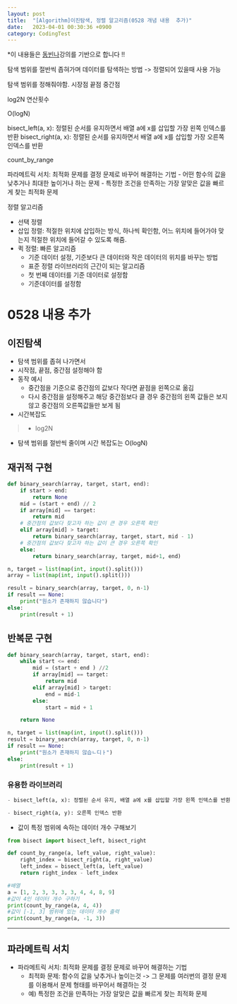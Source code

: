 ```yaml
---
layout: post
title:  "[Algorithm]이진탐색, 정렬 알고리즘(0528 개념 내용  추가)" 
date:   2023-04-01 00:30:36 +0900
category: CodingTest
---
```


*이 내용들은 [동빈나](https://www.youtube.com/watch?v=94RC-DsGMLo&t=1259s)강의를 기반으로 합니다 !! 


탐색 범위를 절반씩 좁혀가며 데이터를 탐색하는 방법 -> 정렬되어 있을때 사용 가능 

탐색 범위를 정해줘야함. 시장점 끝점 중간점 

log2N 연산횟수 

O(logN)

bisect_left(a, x): 정렬된 순서를 유지하면서 배열 a에 x를 삽입할 가장 왼쪽 인덱스를 반환
bisect_right(a, x): 정렬된 순서를 유지하면서 배열 a에 x를 삽입할 가장 오른쪽 인덱스를 반환 

count_by_range

파라메트릭 서치: 최적화 문제를 결정 문제로 바꾸어 해결하는 기법 
    - 어떤 함수의 값을 낮추거나 최대한 높이거나 하는 문제
    - 특정한 조건을 만족하는 가장 알맞은 값을 빠르게 찾는 최적화 문제 



정렬 알고리즘 

- 선택 정렬 
- 삽입 정렬: 적절한 위치에 삽입하는 방식, 하나씩 확인함, 어느 위치에 들어가야 맞는지 적절한 위치에 들어갈 수 있도록 해줌. 
- 퀵 정렬: 빠른 알고리즘 
    - 기준 데이터 설정, 기준보다 큰 데이터와 작은 데이터의 위치를 바꾸는 방법 
    - 표준 정렬 라이브러리의 근간이 되는 알고리즘 
    - 첫 번째 데이터를 기준 데이터로 설정함 
    - 기준데이터를 설정함 
    
# 0528 내용 추가 
## 이진탐색 
- 탐색 범위를 좁혀 나가면서 
- 시작점, 끝점, 중간점 설정해야 함 
- 동작 예시 
    - 중간점을 기준으로 중간점의 값보다 작다면 끝점을 왼쪽으로 옮김 
    - 다시 중간점을 설정해주고 해당 중간점보다 클 경우 중간점의 왼쪽 값들은 보지 않고 중간점의 오른쪽값들만 보게 됨 
- 시간복잡도 
> - log2N 
- 탐색 범위를 절반씩 줄이며 시간 복잡도는 O(logN)

## 재귀적 구현 
```py
def binary_search(array, target, start, end):
    if start > end:
        return None
    mid = (start + end) // 2
    if array[mid] == target:
        return mid
    # 중간점의 값보다 찾고자 하는 값이 큰 경우 오른쪽 확인 
    elif array[mid] > target:
        return binary_search(array, target, start, mid - 1)
    # 중간점의 값보다 찾고자 하는 값이 큰 경우 오른쪽 확인 
    else:
        return binary_search(array, target, mid+1, end)

n, target = list(map(int, input().split()))
array = list(map(int, input().split()))

result = binary_search(array, target, 0, n-1)
if result == None:
    print("원소가 존재하지 않습니다")
else:
    print(result + 1)
```

## 반복문 구현 
```py
def binary_search(array, target, start, end):
    while start <= end:
        mid = (start + end ) //2
        if array[mid] == target:
            return mid 
        elif array[mid] > target:
            end = mid-1
        else:
            start = mid + 1

    return None

n, target = list(map(int, input().split()))
result = binary_search(array, target, 0, n-1)
if result == None:
    print("원소가 존재하지 않습ㄴ디ㅏ")
else:
    print(result + 1)
```

### 유용한 라이브러리 
```py
- bisect_left(a, x): 정렬된 순서 유지, 배열 a에 x를 삽입할 가장 왼쪽 인덱스를 반환

- bisect_right(a, y): 오른쪽 인덱스 반환 
```

- 값이 특정 범위에 속하는 데이터 개수 구해보기 
```py
from bisect import bisect_left, bisect_right 

def count_by_range(a, left_value, right_value):
    right_index = bisect_right(a, right_value)
    left_index = bisect_left(a, left_value)
    return right_index - left_index

#배열 
a = [1, 2, 3, 3, 3, 3, 4, 4, 8, 9]
#값이 4인 데이터 개수 구하기 
print(count_by_range(a, 4, 4))
#값이 [-1, 3] 범위에 있는 데이터 개수 출력 
print(count_by_range(a, -1, 3))
```

----

## 파라메트릭 서치 
- 파라메트릭 서치: 최적화 문제를 결정 문제로 바꾸어 해결하는 기법 
    - 최적화 문제: 함수의 값을 낮추거나 높이는것 -> 그 문제를 여러번의 결정 문제를 이용해서 문제 형태를 바꾸어서 해결하는 것
    - 예) 특정한 조건을 만족하는 가장 알맞은 값을 빠르게 찾는 최적화 문제 
     




